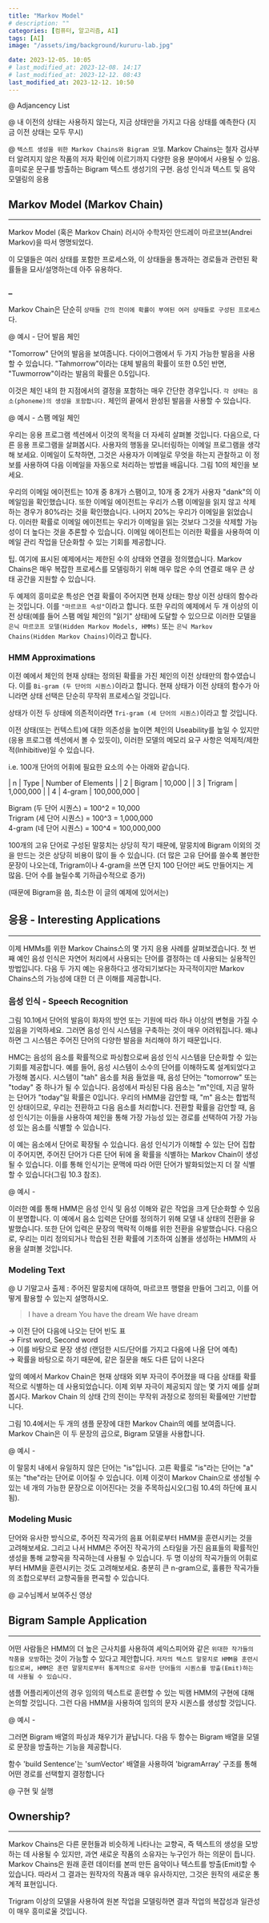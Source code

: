```yaml
---
title: "Markov Model"
# description: ""
categories: [컴퓨터, 알고리즘, AI]
tags: [AI]
image: "/assets/img/background/kururu-lab.jpg"

date: 2023-12-05. 10:05
# last_modified_at: 2023-12-08. 14:17
# last_modified_at: 2023-12-12. 08:43
last_modified_at: 2023-12-12. 10:50
---
```


@ Adjancency List  

@ 내 이전의 상태는 사용하지 않는다, 지금 상태만을 가지고 다음 상태를 예측한다 (지금 이전 상태는 모두 무시)  

@ `텍스트 생성을 위한 Markov Chains와 Bigram 모델`. Markov Chains는 철자 검사부터 알려지지 않은 작품의 저자 확인에 이르기까지 다양한 응용 분야에서 사용될 수 있음. 흥미로운 문구를 방출하는 Bigram 텍스트 생성기의 구현. 음성 인식과 텍스트 및 음악 모델링의 응용  

## Markov Model (Markov Chain)

---

Markov Model (혹은 Markov Chain) 러시아 수학자인 안드레이 마르코브(Andrei Markov)을 따서 명명되었다.  

이 모델들은 여러 상태를 포함한 프로세스와, 이 상태들을 통과하는 경로들과 관련된 확률들을 묘사/설명하는데 아주 유용하다.  

### _

Markov Chain은 단순히 `상태들 간의 전이에 확률이 부여된 여러 상태들로 구성된 프로세스`다.  

@ 예시 - 단어 발음 체인  

"Tomorrow" 단어의 발음을 보여줍니다. 다이어그램에서 두 가지 가능한 발음을 사용할 수 있습니다. "Tahmorrow"이라는 대체 발음의 확률이 또한 0.5인 반면, "Tuwmorrow"이라는 발음의 확률은 0.5입니다.  

이것은 체인 내의 한 지점에서의 결정을 포함하는 매우 간단한 경우입니다. `각 상태는 음소(phoneme)의 생성을 포함합니다.` 체인의 끝에서 완성된 발음을 사용할 수 있습니다.  

@ 예시 - 스팸 메일 체인  

우리는 응용 프로그램 섹션에서 이것의 목적을 더 자세히 살펴볼 것입니다. 다음으로, 다른 응용 프로그램을 살펴봅시다. 사용자의 행동을 모니터링하는 이메일 프로그램을 생각해 보세요. 이메일이 도착하면, 그것은 사용자가 이메일로 무엇을 하는지 관찰하고 이 정보를 사용하여 다음 이메일을 자동으로 처리하는 방법을 배웁니다. 그림 10의 체인을 보세요.  

우리의 이메일 에이전트는 10개 중 8개가 스팸이고, 10개 중 2개가 사용자 "dank"의 이메일임을 확인했습니다. 또한 이메일 에이전트는 우리가 스팸 이메일을 읽지 않고 삭제하는 경우가 80%라는 것을 확인했습니다. 나머지 20%는 우리가 이메일을 읽었습니다. 이러한 확률로 이메일 에이전트는 우리가 이메일을 읽는 것보다 그것을 삭제할 가능성이 더 높다는 것을 추론할 수 있습니다. 이메일 에이전트는 이러한 확률을 사용하여 이메일 관리 작업을 단순화할 수 있는 기회를 제공합니다.  

팁. 여기에 표시된 예제에서는 제한된 수의 상태와 연결을 정의했습니다. Markov Chains은 매우 복잡한 프로세스를 모델링하기 위해 매우 많은 수의 연결로 매우 큰 상태 공간을 지원할 수 있습니다.  

두 예제의 흥미로운 특성은 연결 확률이 주어지면 현재 상태는 항상 이전 상태의 함수라는 것입니다. 이를 `"마르코프 속성"`이라고 합니다. 또한 우리의 예제에서 두 개 이상의 이전 상태(예를 들어 스팸 메일 체인의 "읽기" 상태)에 도달할 수 있으므로 이러한 모델을 `은닉 마르코프 모델(Hidden Markov Models, HMMs)` 또는 `은닉 Markov Chains(Hidden Markov Chains)`이라고 합니다.  

### HMM Approximations

이전 예에서 체인의 현재 상태는 정의된 확률을 가진 체인의 이전 상태만의 함수였습니다. 이를 `Bi-gram (두 단어의 시퀀스)`이라고 합니다. 현재 상태가 이전 상태의 함수가 아니라면 상태 선택은 단순히 무작위 프로세스일 것입니다.

상태가 이전 두 상태에 의존적이라면 `Tri-gram (세 단어의 시퀀스)`이라고 할 것입니다.  

이전 상태(또는 컨텍스트)에 대한 의존성을 높이면 체인의 Useability를 높일 수 있지만(응용 프로그램 섹션에서 볼 수 있듯이), 이러한 모델의 메모리 요구 사항은 억제적/제한적(Inhibitive)일 수 있습니다.

i.e. 100개 단어의 어휘에 필요한 요소의 수는 아래와 같습니다.  

| n | Type | Number of Elements |
| 2 | Bigram | 10,000 |
| 3 | Trigram | 1,000,000 |
| 4 | 4-gram | 100,000,000 |

Bigram (두 단어 시퀀스) = 100^2 = 10,000  
Trigram (세 단어 시퀀스) = 100^3 = 1,000,000  
4-gram (네 단어 시퀀스) = 100^4 = 100,000,000  

100개의 고유 단어로 구성된 말뭉치는 상당히 작기 때문에, 말뭉치에 Bigram 이외의 것을 만드는 것은 상당히 비용이 많이 들 수 있습니다. (더 많은 고유 단어를 쓸수록 볼만한 문장이 나오는데, Trigram이나 4-gram을 쓰면 단지 100 단어만 써도 만들어지는 게 많음. 단어 수를 늘릴수록 기하급수적으로 증가)  

(때문에 Bigram을 씀, 최소한 이 글의 예제에 있어서는)  

## 응용 - Interesting Applications

---

이제 HMMs를 위한 Markov Chains스의 몇 가지 응용 사례를 살펴보겠습니다. 첫 번째 예인 음성 인식은 자연어 처리에서 사용되는 단어를 결정하는 데 사용되는 실용적인 방법입니다. 다음 두 가지 예는 유용하다고 생각되기보다는 자극적이지만 Markov Chains스의 가능성에 대한 더 큰 이해를 제공합니다.  

### 음성 인식 - Speech Recognition

그림 10.1에서 단어의 발음이 화자의 방언 또는 기원에 따라 하나 이상의 변형을 가질 수 있음을 기억하세요. 그러면 음성 인식 시스템을 구축하는 것이 매우 어려워집니다. 왜냐하면 그 시스템은 주어진 단어의 다양한 발음을 처리해야 하기 때문입니다.  

HMC는 음성의 음소를 확률적으로 파싱함으로써 음성 인식 시스템을 단순화할 수 있는 기회를 제공합니다. 예를 들어, 음성 시스템이 소수의 단어를 이해하도록 설계되었다고 가정해 봅시다. 시스템이 "tah" 음소를 처음 들었을 때, 음성 단어는 "tomorrow" 또는 "today" 중 하나가 될 수 있습니다. 음성에서 파싱된 다음 음소는 "m"인데, 지금 말하는 단어가 "today"일 확률은 0입니다. 우리의 HMM을 감안할 때, "m" 음소는 합법적인 상태이므로, 우리는 전환하고 다음 음소를 처리합니다. 전환할 확률을 감안할 때, 음성 인식기는 이들을 사용하여 체인을 통해 가장 가능성 있는 경로를 선택하여 가장 가능성 있는 음소를 식별할 수 있습니다.

이 예는 음소에서 단어로 확장될 수 있습니다. 음성 인식기가 이해할 수 있는 단어 집합이 주어지면, 주어진 단어가 다른 단어 뒤에 올 확률을 식별하는 Markov Chain이 생성될 수 있습니다. 이를 통해 인식기는 문맥에 따라 어떤 단어가 발화되었는지 더 잘 식별할 수 있습니다(그림 10.3 참조).

@ 예시 -  

이러한 예를 통해 HMM은 음성 인식 및 음성 이해와 같은 작업을 크게 단순화할 수 있음이 분명합니다. 이 예에서 음소 입력은 단어를 정의하기 위해 모델 내 상태의 전환을 유발했습니다. 또한 단어 입력은 문장의 맥락적 이해를 위한 전환을 유발했습니다. 다음으로, 우리는 미리 정의되거나 학습된 전환 확률에 기초하여 심볼을 생성하는 HMM의 사용을 살펴볼 것입니다.

### Modeling Text

@ U 기말고사 출제 : 주어진 말뭉치에 대하여, 마르코프 행렬을 만들어 그리고, 이를 어떻게 활용할 수 있는지 설명하시오.  

> I have a dream
> You have the dream
> We have dream

→ 이전 단어 다음에 나오는 단어 빈도 표  
→ First word, Second word  
→ 이를 바탕으로 문장 생성 (랜덤한 시드/단어를 가지고 다음에 나올 단어 예측)  
→ 확률을 바탕으로 하기 때문에, 같은 질문을 해도 다른 답이 나온다  

앞의 예에서 Markov Chain은 현재 상태와 외부 자극이 주어졌을 때 다음 상태를 확률적으로 식별하는 데 사용되었습니다. 이제 외부 자극이 제공되지 않는 몇 가지 예를 살펴봅시다. Markov Chain 의 상태 간의 전이는 무작위 과정으로 정의된 확률에만 기반합니다.

그림 10.4에서는 두 개의 샘플 문장에 대한 Markov Chain의 예를 보여줍니다. Markov Chain은 이 두 문장의 곱으로, Bigram 모델을 사용합니다.

@ 예시 -  

이 말뭉치 내에서 유일하지 않은 단어는 "is"입니다. 고른 확률로 "is"라는 단어는 "a" 또는 "the"라는 단어로 이어질 수 있습니다. 이제 이것이 Markov Chain으로 생성될 수 있는 네 개의 가능한 문장으로 이어진다는 것을 주목하십시오(그림 10.4의 하단에 표시됨).

### Modeling Music

단어와 유사한 방식으로, 주어진 작곡가의 음표 어휘로부터 HMM을 훈련시키는 것을 고려해보세요. 그리고 나서 HMM은 주어진 작곡가의 스타일을 가진 음표들의 확률적인 생성을 통해 교향곡을 작곡하는데 사용될 수 있습니다. 두 명 이상의 작곡가들의 어휘로부터 HMM을 훈련시키는 것도 고려해보세요. 충분히 큰 n-gram으로, 훌륭한 작곡가들의 조합으로부터 교향곡들을 편곡할 수 있습니다.  

@ 교수님께서 보여주신 영상  

## Bigram Sample Application

---

어떤 사람들은 HMM의 더 높은 근사치를 사용하여 셰익스피어와 같은 `위대한 작가들의 작품을 모방`하는 것이 가능할 수 있다고 제안합니다. `저자의 텍스트 말뭉치로 HMM을 훈련시킴으로써, HMM은 훈련 말뭉치로부터 통계적으로 유사한 단어들의 시퀀스를 방출(Emit)하는 데 사용될 수 있습니다.`  

샘플 어플리케이션의 경우 임의의 텍스트로 훈련할 수 있는 빅램 HMM의 구현에 대해 논의할 것입니다. 그런 다음 HMM을 사용하여 임의의 문자 시퀀스를 생성할 것입니다.  

@ 예시 -  

그러면 Bigram 배열의 파싱과 채우기가 끝납니다. 다음 두 함수는 Bigram 배열을 모델로 문장을 방출하는 기능을 제공합니다.

함수 'build Sentence'는 'sumVector' 배열을 사용하여 'bigramArray' 구조를 통해 어떤 경로를 선택할지 결정합니다  

@ 구현 및 실행  

## Ownership?

---

Markov Chains은 다른 문헌들과 비슷하게 나타나는 교향곡, 즉 텍스트의 생성을 모방하는 데 사용될 수 있지만, 과연 새로운 작품의 소유자는 누구인가 하는 의문이 듭니다. Markov Chains은 원래 훈련 데이터를 본떠 만든 음악이나 텍스트를 방출(Emit)할 수 있습니다. 따라서 그 결과는 원작자의 작품과 매우 유사하지만, 그것은 원작의 새로운 통계적 표현입니다.

Trigram 이상의 모델을 사용하여 원본 작업을 모델링하면 결과 작업의 복잡성과 일관성이 매우 흥미로울 것입니다.
